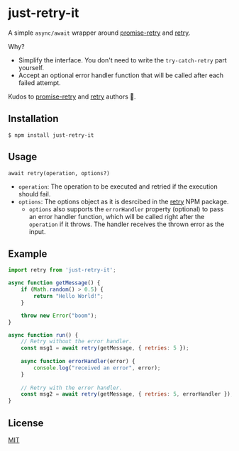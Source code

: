# just-retry-it

A simple `async/await` wrapper around [promise-retry](https://www.npmjs.com/package/promise-retry) and [retry](https://www.npmjs.com/package/retry).

Why?
- Simplify the interface. You don't need to write the `try-catch-retry` part yourself.
- Accept an optional error handler function that will be called after each failed attempt.

Kudos to [promise-retry](https://www.npmjs.com/package/promise-retry) and [retry](https://www.npmjs.com/package/retry) authors 🙏.

## Installation

```
$ npm install just-retry-it
```

## Usage
```
await retry(operation, options?)
```
- `operation`: The operation to be executed and retried if the execution should fail.
- `options`: The options object as it is desrcibed in the [retry](https://www.npmjs.com/package/retry) NPM package.
  - `options` also supports the `errorHandler` property (optional) to pass an error handler function, which will be called right after the `operation` if it throws. The handler receives the thrown error as the input. 

## Example

```javascript
import retry from 'just-retry-it';

async function getMessage() {
    if (Math.random() > 0.5) {
        return "Hello World!";
    }

    throw new Error("boom");
}

async function run() {
    // Retry without the error handler.
    const msg1 = await retry(getMessage, { retries: 5 });
    
    async function errorHandler(error) {
        console.log("received an error", error);
    }
    
    // Retry with the error handler.
    const msg2 = await retry(getMessage, { retries: 5, errorHandler });
}
```

## License

[MIT](./LICENSE)